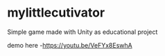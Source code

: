 # mylittlecutivator


Simple game made with Unity as educational project 

demo here -https://youtu.be/VeFYx8EswhA
